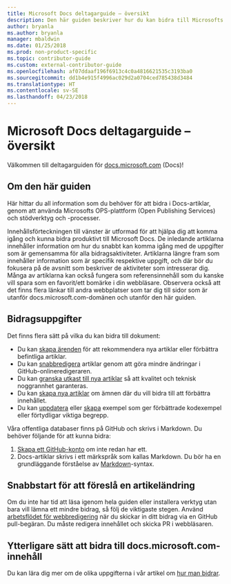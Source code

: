 ```yaml
---
title: Microsoft Docs deltagarguide – översikt
description: Den här guiden beskriver hur du kan bidra till Microsofts dokumentationswebbplats docs.microsoft.com.
author: bryanla
ms.author: bryanla
manager: mbaldwin
ms.date: 01/25/2018
ms.prod: non-product-specific
ms.topic: contributor-guide
ms.custom: external-contributor-guide
ms.openlocfilehash: af07ddaaf196f6913c4c0a4816621535c3193ba0
ms.sourcegitcommit: dd1b4e915f4996ac029d2a0704ced785438d3484
ms.translationtype: HT
ms.contentlocale: sv-SE
ms.lasthandoff: 04/23/2018
---
```

# <a name="microsoft-docs-contributor-guide-overview"></a>Microsoft Docs deltagarguide – översikt

Välkommen till deltagarguiden för [docs.microsoft.com](https://docs.microsoft.com) (Docs)!

## <a name="about-this-guide"></a>Om den här guiden

Här hittar du all information som du behöver för att bidra i Docs-artiklar, genom att använda Microsofts OPS-plattform (Open Publishing Services) och stödverktyg och -processer.

Innehållsförteckningen till vänster är utformad för att hjälpa dig att komma igång och kunna bidra produktivt till Microsoft Docs. De inledande artiklarna innehåller information om hur du snabbt kan komma igång med de uppgifter som är gemensamma för alla bidragsaktiviteter. Artiklarna längre fram som innehåller information som är specifik respektive uppgift, och där bör du fokusera på de avsnitt som beskriver de aktiviteter som intresserar dig. Många av artiklarna kan också fungera som referensinnehåll som du kanske vill spara som en favorit/ett bomärke i din webbläsare. Observera också att det finns flera länkar till andra webbplatser som tar dig till sidor som är utanför docs.microsoft.com-domänen och utanför den här guiden.

## <a name="contribution-tasks"></a>Bidragsuppgifter

Det finns flera sätt på vilka du kan bidra till dokument:

- Du kan [skapa ärenden](how-to-contribute.md#create-issues) för att rekommendera nya artiklar eller förbättra befintliga artiklar.
- Du kan [snabbredigera](how-to-contribute.md#quick-edits) artiklar genom att göra mindre ändringar i GitHub-onlineredigeraren.
- Du kan [granska utkast till nya artiklar](how-to-contribute.md#review-new-articles) så att kvalitet och teknisk noggrannhet garanteras.
- Du kan [skapa nya artiklar](how-to-contribute.md#create-new-articles) om ämnen där du vill bidra till att förbättra innehållet.
- Du kan [uppdatera](how-to-contribute.md#update-samples) eller [skapa](how-to-contribute.md#create-samples) exempel som ger förbättrade kodexempel eller förtydligar viktiga begrepp.

Våra offentliga databaser finns på GitHub och skrivs i Markdown. Du behöver följande för att kunna bidra:

1. [Skapa ett GitHub-konto](https://github.com/join) om inte redan har ett.
2. Docs-artiklar skrivs i ett märkspråk som kallas Markdown. Du bör ha en grundläggande förståelse av [Markdown](https://daringfireball.net/projects/markdown/syntax)-syntax.

## <a name="quick-start-to-propose-an-article-change"></a>Snabbstart för att föreslå en artikeländring

Om du inte har tid att läsa igenom hela guiden eller installera verktyg utan bara vill lämna ett mindre bidrag, så följ de viktigaste stegen. Använd [arbetsflödet för webbredigering](how-to-contribute.md#quick-edits) när du skickar in ditt bidrag via en GitHub pull-begäran. Du måste redigera innehållet och skicka PR i webbläsaren.

## <a name="additional-ways-to-contribute-to-docsmicrosoftcom-content"></a>Ytterligare sätt att bidra till docs.microsoft.com-innehåll

Du kan lära dig mer om de olika uppgifterna i vår artikel om [hur man bidrar](how-to-contribute.md).

